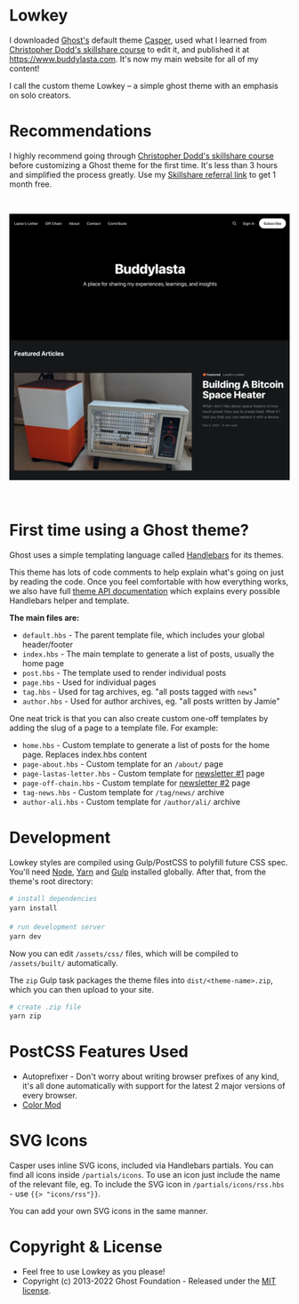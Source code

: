 # Lowkey

I downloaded [Ghost's]((http://github.com/tryghost/ghost/)) default theme [Casper](https://github.com/TryGhost/Casper/), used what I learned from [Christopher Dodd's skillshare course](https://www.skillshare.com/en/classes/Ghost-Theme-Development-How-to-Customise-Your-Ghost-Publication/1570520217/) to edit it, and published it at https://www.buddylasta.com. It's now my main website for all of my content!

I call the custom theme Lowkey – a simple ghost theme with an emphasis on solo creators.

# Recommendations

I highly recommend going through [Christopher Dodd's skillshare course](https://www.skillshare.com/en/classes/Ghost-Theme-Development-How-to-Customise-Your-Ghost-Publication/1570520217/) before customizing a Ghost theme for the first time. It's less than 3 hours and simplified the process greatly. Use my [Skillshare referral link](https://skl.sh/3yoDpE2) to get 1 month free.


&nbsp;

![screenshot-desktop](./assets/desktop-screenshot.png)

&nbsp;

# First time using a Ghost theme?

Ghost uses a simple templating language called [Handlebars](http://handlebarsjs.com/) for its themes.

This theme has lots of code comments to help explain what's going on just by reading the code. Once you feel comfortable with how everything works, we also have full [theme API documentation](https://ghost.org/docs/themes/) which explains every possible Handlebars helper and template.

**The main files are:**

- `default.hbs` - The parent template file, which includes your global header/footer
- `index.hbs` - The main template to generate a list of posts, usually the home page
- `post.hbs` - The template used to render individual posts
- `page.hbs` - Used for individual pages
- `tag.hbs` - Used for tag archives, eg. "all posts tagged with `news`"
- `author.hbs` - Used for author archives, eg. "all posts written by Jamie"

One neat trick is that you can also create custom one-off templates by adding the slug of a page to a template file. For example:

- `home.hbs` - Custom template to generate a list of posts for the home page. Replaces index.hbs content
- `page-about.hbs` - Custom template for an `/about/` page
- `page-lastas-letter.hbs` - Custom template for [newsletter #1](https://www.buddylasta.com/lastas-letter) page
- `page-off-chain.hbs` - Custom template for [newsletter #2](https://www.buddylasta.com/off-chain) page
- `tag-news.hbs` - Custom template for `/tag/news/` archive
- `author-ali.hbs` - Custom template for `/author/ali/` archive


# Development

Lowkey styles are compiled using Gulp/PostCSS to polyfill future CSS spec. You'll need [Node](https://nodejs.org/), [Yarn](https://yarnpkg.com/) and [Gulp](https://gulpjs.com) installed globally. After that, from the theme's root directory:

```bash
# install dependencies
yarn install

# run development server
yarn dev
```

Now you can edit `/assets/css/` files, which will be compiled to `/assets/built/` automatically.

The `zip` Gulp task packages the theme files into `dist/<theme-name>.zip`, which you can then upload to your site.

```bash
# create .zip file
yarn zip
```

# PostCSS Features Used

- Autoprefixer - Don't worry about writing browser prefixes of any kind, it's all done automatically with support for the latest 2 major versions of every browser.
- [Color Mod](https://github.com/jonathantneal/postcss-color-mod-function)


# SVG Icons

Casper uses inline SVG icons, included via Handlebars partials. You can find all icons inside `/partials/icons`. To use an icon just include the name of the relevant file, eg. To include the SVG icon in `/partials/icons/rss.hbs` - use `{{> "icons/rss"}}`.

You can add your own SVG icons in the same manner.


# Copyright & License
- Feel free to use Lowkey as you please!
- Copyright (c) 2013-2022 Ghost Foundation - Released under the [MIT license](LICENSE).
